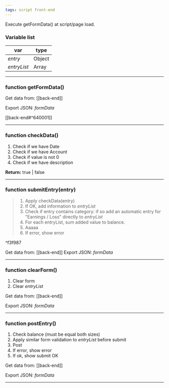 ```yaml
---
tags: script front-end
---
```

Execute getFormData() at script/page load.

### Variable list
var | type
--- | ---
*entry* | Object
*entryList* | Array

---
### function getFormData()

Get data from: [[back-end]]

Export JSON: *formData*

[[back-end#^640001]]

---
### function checkData()

1. Check if we have Date
2. Check if we have Account
3. Check if value is not 0
4. Check if we have description

**Return:** true | false

---
### function submitEntry(entry)


>1. Apply checkData(entry)
>2. If OK, add information to *entryList*
>3. Check if entry contains category: if so add an automatic entry for "Earnings / Loss" directly to *entryList*
>5. For each entryList, sum added value to balance.
>6. Aaaaa 
>7. If error, show error

^f3f987

Get data from: [[back-end]]
Export JSON: *formData*

---
### function clearForm()

1. Clear form
2. Clear *entryList*

Get data from: [[back-end]]

Export JSON: *formData*

---
### function postEntry()

1. Check balance (must be equal both sizes)
2. Apply similar form validation to *entryList* before submit
3. Post
4. If error, show error
5. If ok, show submit OK

Get data from: [[back-end]]

Export JSON: *formData*

---
